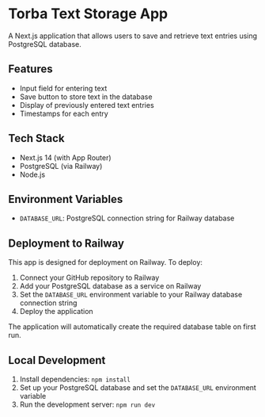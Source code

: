 # Torba Text Storage App

A Next.js application that allows users to save and retrieve text entries using PostgreSQL database.

## Features

- Input field for entering text
- Save button to store text in the database
- Display of previously entered text entries
- Timestamps for each entry

## Tech Stack

- Next.js 14 (with App Router)
- PostgreSQL (via Railway)
- Node.js

## Environment Variables

- `DATABASE_URL`: PostgreSQL connection string for Railway database

## Deployment to Railway

This app is designed for deployment on Railway. To deploy:

1. Connect your GitHub repository to Railway
2. Add your PostgreSQL database as a service on Railway
3. Set the `DATABASE_URL` environment variable to your Railway database connection string
4. Deploy the application

The application will automatically create the required database table on first run.

## Local Development

1. Install dependencies: `npm install`
2. Set up your PostgreSQL database and set the `DATABASE_URL` environment variable
3. Run the development server: `npm run dev`
